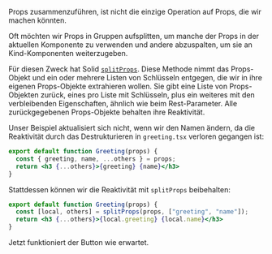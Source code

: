 Props zusammenzuführen, ist nicht die einzige Operation auf Props, die wir machen könnten.

Oft möchten wir Props in Gruppen aufsplitten, um manche der Props in der aktuellen Komponente zu verwenden und andere abzuspalten, um sie an Kind-Komponenten weiterzugeben.

Für diesen Zweck hat Solid [`splitProps`](/docs/latest/api#splitprops). Diese Methode nimmt das Props-Objekt und ein oder mehrere Listen von Schlüsseln entgegen, die wir in ihre eigenen Props-Objekte extrahieren wollen. Sie gibt eine Liste von Props-Objekten zurück, eines pro Liste mit Schlüsseln, plus ein weiteres mit den verbleibenden Eigenschaften, ähnlich wie beim Rest-Parameter. Alle zurückgegebenen Props-Objekte behalten ihre Reaktivität.

Unser Beispiel aktualisiert sich nicht, wenn wir den Namen ändern, da die Reaktivität durch das Destrukturieren in `greeting.tsx` verloren gegangen ist:
```jsx
export default function Greeting(props) {
  const { greeting, name, ...others } = props;
  return <h3 {...others}>{greeting} {name}</h3>
}
```

Stattdessen können wir die Reaktivität mit `splitProps` beibehalten:
```jsx
export default function Greeting(props) {
  const [local, others] = splitProps(props, ["greeting", "name"]);
  return <h3 {...others}>{local.greeting} {local.name}</h3>
}
```
Jetzt funktioniert der Button wie erwartet.
